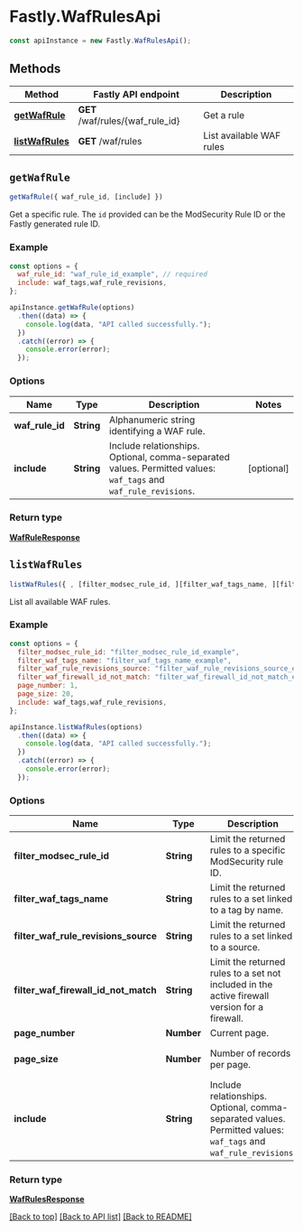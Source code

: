 # Fastly.WafRulesApi

```javascript
const apiInstance = new Fastly.WafRulesApi();
```
## Methods

Method | Fastly API endpoint | Description
------------- | ------------- | -------------
[**getWafRule**](WafRulesApi.md#getWafRule) | **GET** /waf/rules/{waf_rule_id} | Get a rule
[**listWafRules**](WafRulesApi.md#listWafRules) | **GET** /waf/rules | List available WAF rules


## `getWafRule`

```javascript
getWafRule({ waf_rule_id, [include] })
```

Get a specific rule. The `id` provided can be the ModSecurity Rule ID or the Fastly generated rule ID.

### Example

```javascript
const options = {
  waf_rule_id: "waf_rule_id_example", // required
  include: waf_tags,waf_rule_revisions,
};

apiInstance.getWafRule(options)
  .then((data) => {
    console.log(data, "API called successfully.");
  })
  .catch((error) => {
    console.error(error);
  });
```

### Options

Name | Type | Description  | Notes
------------- | ------------- | ------------- | -------------
**waf_rule_id** | **String** | Alphanumeric string identifying a WAF rule. |
**include** | **String** | Include relationships. Optional, comma-separated values. Permitted values: `waf_tags` and `waf_rule_revisions`.  | [optional]

### Return type

[**WafRuleResponse**](WafRuleResponse.md)


## `listWafRules`

```javascript
listWafRules({ , [filter_modsec_rule_id, ][filter_waf_tags_name, ][filter_waf_rule_revisions_source, ][filter_waf_firewall_id_not_match, ][page_number, ][page_size, ][include] })
```

List all available WAF rules.

### Example

```javascript
const options = {
  filter_modsec_rule_id: "filter_modsec_rule_id_example",
  filter_waf_tags_name: "filter_waf_tags_name_example",
  filter_waf_rule_revisions_source: "filter_waf_rule_revisions_source_example",
  filter_waf_firewall_id_not_match: "filter_waf_firewall_id_not_match_example",
  page_number: 1,
  page_size: 20,
  include: waf_tags,waf_rule_revisions,
};

apiInstance.listWafRules(options)
  .then((data) => {
    console.log(data, "API called successfully.");
  })
  .catch((error) => {
    console.error(error);
  });
```

### Options

Name | Type | Description  | Notes
------------- | ------------- | ------------- | -------------
**filter_modsec_rule_id** | **String** | Limit the returned rules to a specific ModSecurity rule ID. | [optional]
**filter_waf_tags_name** | **String** | Limit the returned rules to a set linked to a tag by name. | [optional]
**filter_waf_rule_revisions_source** | **String** | Limit the returned rules to a set linked to a source. | [optional]
**filter_waf_firewall_id_not_match** | **String** | Limit the returned rules to a set not included in the active firewall version for a firewall. | [optional]
**page_number** | **Number** | Current page. | [optional]
**page_size** | **Number** | Number of records per page. | [optional] [defaults to 20]
**include** | **String** | Include relationships. Optional, comma-separated values. Permitted values: `waf_tags` and `waf_rule_revisions`.  | [optional]

### Return type

[**WafRulesResponse**](WafRulesResponse.md)


[[Back to top]](#) [[Back to API list]](../../README.md#endpoints)
[[Back to README]](../../README.md)
